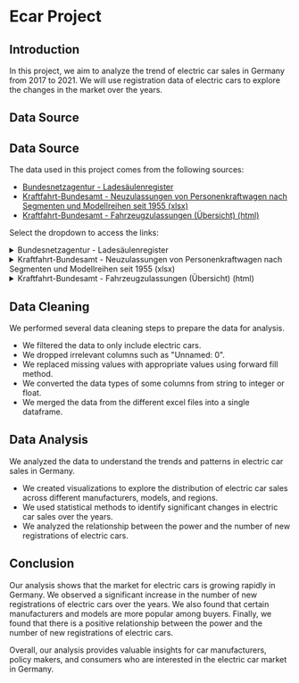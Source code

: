 # Ecar Project

## Introduction

In this project, we aim to analyze the trend of electric car sales in Germany from 2017 to 2021. We will use registration data of electric cars to explore the changes in the market over the years. 

## Data Source

## Data Source

The data used in this project comes from the following sources:

- [Bundesnetzagentur - Ladesäulenregister](https://www.bundesnetzagentur.de/DE/Fachthemen/ElektrizitaetundGas/E-Mobilitaet/Ladesaeulenkarte/start.html)
- [Kraftfahrt-Bundesamt - Neuzulassungen von Personenkraftwagen nach Segmenten und Modellreihen seit 1955 (xlsx)](https://www.kba.de/SharedDocs/Downloads/DE/Statistik/Fahrzeuge/FZ28/fz28_2023_02.xlsx?__blob=publicationFile&v=6)
- [Kraftfahrt-Bundesamt - Fahrzeugzulassungen (Übersicht) (html)](https://www.kba.de/DE/Statistik/Produktkatalog/produkte/Fahrzeuge/fz6_b_uebersicht.html)

Select the dropdown to access the links:

<details>
<summary>Bundesnetzagentur - Ladesäulenregister</summary>
    
https://www.bundesnetzagentur.de/DE/Fachthemen/ElektrizitaetundGas/E-Mobilitaet/Ladesaeulenkarte/start.html
    
</details>

<details>
<summary>Kraftfahrt-Bundesamt - Neuzulassungen von Personenkraftwagen nach Segmenten und Modellreihen seit 1955 (xlsx)</summary>

https://www.kba.de/SharedDocs/Downloads/DE/Statistik/Fahrzeuge/FZ28/fz28_2023_02.xlsx?__blob=publicationFile&v=6
    
</details>

<details>
<summary>Kraftfahrt-Bundesamt - Fahrzeugzulassungen (Übersicht) (html)</summary>

https://www.kba.de/DE/Statistik/Produktkatalog/produkte/Fahrzeuge/fz6_b_uebersicht.html
    
</details>


## Data Cleaning

We performed several data cleaning steps to prepare the data for analysis. 

- We filtered the data to only include electric cars.
- We dropped irrelevant columns such as "Unnamed: 0".
- We replaced missing values with appropriate values using forward fill method.
- We converted the data types of some columns from string to integer or float.
- We merged the data from the different excel files into a single dataframe.

## Data Analysis

We analyzed the data to understand the trends and patterns in electric car sales in Germany. 

- We created visualizations to explore the distribution of electric car sales across different manufacturers, models, and regions.
- We used statistical methods to identify significant changes in electric car sales over the years.
- We analyzed the relationship between the power and the number of new registrations of electric cars.

## Conclusion

Our analysis shows that the market for electric cars is growing rapidly in Germany. We observed a significant increase in the number of new registrations of electric cars over the years. We also found that certain manufacturers and models are more popular among buyers. Finally, we found that there is a positive relationship between the power and the number of new registrations of electric cars. 

Overall, our analysis provides valuable insights for car manufacturers, policy makers, and consumers who are interested in the electric car market in Germany.

